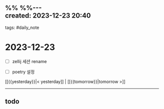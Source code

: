 %%  %%---  
created: 2023-12-23 20:40  
---  
tags: #daily_note  
  
# 2023-12-23  
- [ ] zellij 세션 rename
- [ ] poetry 설정
  
  
[[{{yesterday}}|< yesterday]] | [[{{tomorrow}}|tomorrow >]]  
  
---  
## todo
```tasks  
```